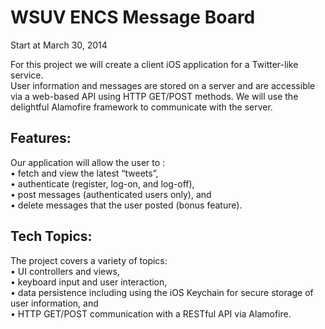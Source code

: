 # WSUV ENCS Message Board   
Start at March 30, 2014  

For this project we will create a client iOS application for a Twitter-like service.   
User information and messages are stored on a server and are accessible via a web-based API using HTTP GET/POST methods.   We will use the delightful Alamofire framework to communicate with the server.   

## Features:
Our application will allow the user to :  
• fetch and view the latest “tweets”,  
• authenticate (register, log-on, and log-off),  
• post messages (authenticated users only), and  
• delete messages that the user posted (bonus feature).  

## Tech Topics:  
The project covers a variety of topics:  
• UI controllers and views,  
• keyboard input and user interaction,  
• data persistence including using the iOS Keychain for secure storage of user information, and  
• HTTP GET/POST communication with a RESTful API via Alamofire.  
